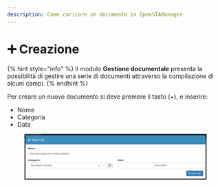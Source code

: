 ```yaml
---
description: Come caricare un documento in OpenSTAManager
---
```


# ➕ Creazione

{% hint style="info" %}
Il modulo **Gestione documentale** presenta la possibilità di gestire una serie di documenti attraverso la compilazione di alcuni campi.
{% endhint %}

Per creare un nuovo documento si deve premere il tasto (+), e inserire:

* Nome
* Categoria
* Data

<figure><img src="../../../.gitbook/assets/immagine (725).png" alt=""><figcaption></figcaption></figure>
